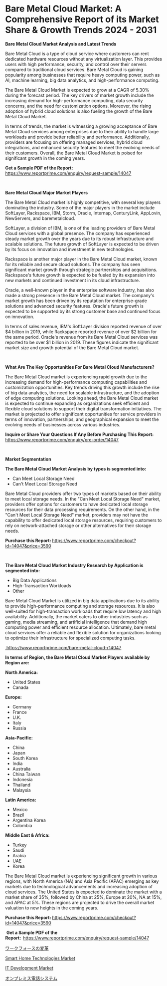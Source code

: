 <p><h1>Bare Metal Cloud Market: A Comprehensive Report of its Market Share & Growth Trends 2024 - 2031</h1></p><p><strong>Bare Metal Cloud Market Analysis and Latest Trends</strong></p>
<p><p>Bare Metal Cloud is a type of cloud service where customers can rent dedicated hardware resources without any virtualization layer. This provides users with high performance, security, and control over their servers compared to traditional cloud services. Bare Metal Cloud is gaining popularity among businesses that require heavy computing power, such as AI, machine learning, big data analytics, and high-performance computing.</p><p>The Bare Metal Cloud Market is expected to grow at a CAGR of 5.30% during the forecast period. The key drivers of market growth include the increasing demand for high-performance computing, data security concerns, and the need for customization options. Moreover, the rising adoption of hybrid cloud solutions is also fueling the growth of the Bare Metal Cloud Market.</p><p>In terms of trends, the market is witnessing a growing acceptance of Bare Metal Cloud services among enterprises due to their ability to handle large workloads and provide better reliability and performance. Additionally, providers are focusing on offering managed services, hybrid cloud integrations, and enhanced security features to meet the evolving needs of their customers. Overall, the Bare Metal Cloud Market is poised for significant growth in the coming years.</p></p>
<p><strong>Get a Sample PDF of the Report:&nbsp;</strong> <a href="https://www.reportprime.com/enquiry/request-sample/14047">https://www.reportprime.com/enquiry/request-sample/14047</a></p>
<p>&nbsp;</p>
<p><strong>Bare Metal Cloud Major Market Players</strong></p>
<p><p>The Bare Metal Cloud market is highly competitive, with several key players dominating the industry. Some of the major players in the market include SoftLayer, Rackspace, IBM, Storm, Oracle, Internap, CenturyLink, AppLovin, NewServers, and baremetalcloud.</p><p>SoftLayer, a division of IBM, is one of the leading providers of Bare Metal Cloud services with a global presence. The company has experienced steady market growth over the years due to its robust infrastructure and scalable solutions. The future growth of SoftLayer is expected to be driven by its focus on innovation and investment in new technologies.</p><p>Rackspace is another major player in the Bare Metal Cloud market, known for its reliable and secure cloud solutions. The company has seen significant market growth through strategic partnerships and acquisitions. Rackspace's future growth is expected to be fueled by its expansion into new markets and continued investment in its cloud infrastructure.</p><p>Oracle, a well-known player in the enterprise software industry, has also made a strong presence in the Bare Metal Cloud market. The company's market growth has been driven by its reputation for enterprise-grade solutions and advanced security features. Oracle's future growth is expected to be supported by its strong customer base and continued focus on innovation.</p><p>In terms of sales revenue, IBM's SoftLayer division reported revenue of over $4 billion in 2019, while Rackspace reported revenue of over $2 billion for the same period. Oracle's revenue from its Bare Metal Cloud services was reported to be over $1 billion in 2019. These figures indicate the significant market size and growth potential of the Bare Metal Cloud market.</p></p>
<p>&nbsp;</p>
<p><strong>What Are The Key Opportunities For Bare Metal Cloud Manufacturers?</strong></p>
<p><p>The Bare Metal Cloud market is experiencing rapid growth due to the increasing demand for high-performance computing capabilities and customization opportunities. Key trends driving this growth include the rise of big data analytics, the need for scalable infrastructure, and the adoption of edge computing solutions. Looking ahead, the Bare Metal Cloud market is expected to continue expanding as organizations seek efficient and flexible cloud solutions to support their digital transformation initiatives. The market is projected to offer significant opportunities for service providers in terms of innovation, partnerships, and geographical expansion to meet the evolving needs of businesses across various industries.</p></p>
<p><strong>Inquire or Share Your Questions If Any Before Purchasing This Report:</strong> <a href="https://www.reportprime.com/enquiry/pre-order/14047">https://www.reportprime.com/enquiry/pre-order/14047</a></p>
<p>&nbsp;</p>
<p><strong>Market Segmentation</strong></p>
<p><strong>The Bare Metal Cloud Market Analysis by types is segmented into:</strong></p>
<p><ul><li>Can Meet Local Storage Need</li><li>Can't Meet Local Storage Need</li></ul></p>
<p><p>Bare Metal Cloud providers offer two types of markets based on their ability to meet local storage needs. In the "Can Meet Local Storage Need" market, providers offer options for customers to have dedicated local storage resources for their data processing requirements. On the other hand, in the "Can't Meet Local Storage Need" market, providers may not have the capability to offer dedicated local storage resources, requiring customers to rely on network-attached storage or other alternatives for their storage needs.</p></p>
<p><strong>Purchase this Report:&nbsp;</strong><a href="https://www.reportprime.com/checkout?id=14047&price=3590">https://www.reportprime.com/checkout?id=14047&price=3590</a></p>
<p>&nbsp;</p>
<p><strong>The Bare Metal Cloud Market Industry Research by Application is segmented into:</strong></p>
<p><ul><li>Big Data Applications</li><li>High-Transaction Workloads</li><li>Other</li></ul></p>
<p><p>Bare Metal Cloud Market is utilized in big data applications due to its ability to provide high-performance computing and storage resources. It is also well-suited for high-transaction workloads that require low latency and high availability. Additionally, the market caters to other industries such as gaming, media streaming, and artificial intelligence that demand high computing power and efficient resource allocation. Ultimately, bare metal cloud services offer a reliable and flexible solution for organizations looking to optimize their infrastructure for specialized computing tasks.</p></p>
<p><a href="https://www.reportprime.com/bare-metal-cloud-r14047">&nbsp;https://www.reportprime.com/bare-metal-cloud-r14047</a></p>
<p><strong>In terms of Region, the Bare Metal Cloud Market Players available by Region are:</strong></p>
<p>
    <p> <strong> North America: </strong>
        <ul>
            <li>United States</li>
            <li>Canada</li>
        </ul>
        </p> 
    <p> <strong> Europe: </strong>
        <ul>
            <li>Germany</li>
            <li>France</li>
            <li>U.K.</li>
            <li>Italy</li>
            <li>Russia</li>
        </ul>
        </p> 
    <p> <strong> Asia-Pacific: </strong>
        <ul>
            <li>China</li>
            <li>Japan</li>
            <li>South Korea</li>
            <li>India</li>
            <li>Australia</li>
            <li>China Taiwan</li>
            <li>Indonesia</li>
            <li>Thailand</li>
            <li>Malaysia</li>
        </ul>
        </p> 
    <p> <strong> Latin America: </strong>
        <ul>
            <li>Mexico</li>
            <li>Brazil</li>
            <li>Argentina Korea</li>
            <li>Colombia</li>
        </ul>
        </p> 
    <p> <strong> Middle East & Africa: </strong>
        <ul>
            <li>Turkey</li>
            <li>Saudi</li>
            <li>Arabia</li>
            <li>UAE</li>
            <li>Korea</li>
        </ul>
    </p>
    </p>
<p><p>The Bare Metal Cloud market is experiencing significant growth in various regions, with North America (NA) and Asia Pacific (APAC) emerging as key markets due to technological advancements and increasing adoption of cloud services. The United States is expected to dominate the market with a market share of 35%, followed by China at 25%, Europe at 20%, NA at 15%, and APAC at 5%. These regions are projected to drive the overall market valuation to new heights in the coming years.</p></p>
<p><strong>Purchase this Report: </strong><a href="https://www.reportprime.com/checkout?id=14047&price=3590">https://www.reportprime.com/checkout?id=14047&price=3590</a></p>
<p>&nbsp;<strong>Get a Sample PDF of the Report:&nbsp;&nbsp;</strong><a href="https://www.reportprime.com/enquiry/request-sample/14047">https://www.reportprime.com/enquiry/request-sample/14047</a></p>
<p><strong></strong></p>
<p><p><a href="https://medium.com/@addyserr7687/%E5%8A%B4%E5%83%8D%E5%8A%9B%E5%A4%89%E9%9D%A9%E5%B8%82%E5%A0%B4-%E3%82%BF%E3%82%A4%E3%83%97-%E5%BF%9C%E7%94%A8-%E3%81%8A%E3%82%88%E3%81%B3%E5%9C%B0%E7%90%86%E3%81%AB%E3%82%88%E3%82%8B%E5%8C%85%E6%8B%AC%E7%9A%84%E8%A9%95%E4%BE%A1-2610a5875fbb">ワークフォースの変革</a></p><p><a href="https://github.com/susanjprice2023/Market-Research-Report-List-1/blob/main/smart-home-technologies-market.md">Smart Home Technologies Market</a></p><p><a href="https://github.com/ElmoRunolfsson2023/Market-Research-Report-List-1/blob/main/it-development-market.md">IT Development Market</a></p><p><a href="https://github.com/BrionnaBoyle/Market-Research-Report-List-1/blob/main/252322380715.md">オンプレミス電話システム</a></p></p>